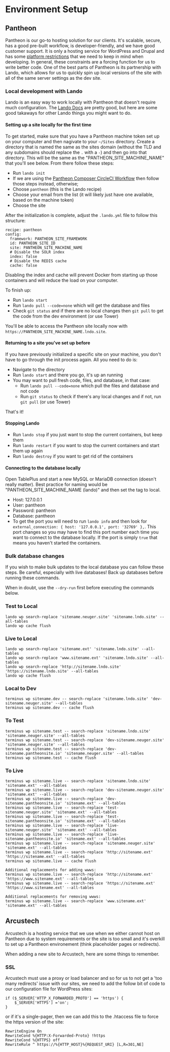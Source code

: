 # Environment Setup

## Pantheon

Pantheon is our go-to hosting solution for our clients. It's scalable, secure, has a good pre-built workflow, is developer-friendly, and we have good customer support. It is only a hosting service for WordPress and Drupal and has some [platform restrictions](https://pantheon.io/docs/platform-considerations) that we need to keep in mind when developing. In general, these constraints are a forcing function for us to write better code. One of the best parts of Pantheon is its partnership with Lando, which allows for us to quickly spin up local versions of the site with all of the same server settings as the dev site.

### Local development with Lando

Lando is an easy way to work locally with Pantheon that doesn't require much configuration. The [Lando Docs](https://docs.lando.dev/config/pantheon.html) are pretty good, but here are some good takaways for other Lando things you might want to do.

#### Setting up a site locally for the first time

To get started, make sure that you have a Pantheon machine token set up on your computer and then nagivate to your `~/Sites` directory. Create a directory that is named the same as the sites domain (without the TLD and any subdomains should replace the `.` with a `-`) and then go into that directory. This will be the same as the "PANTHEON_SITE_MACHINE_NAME" that you'll see below. From there follow these steps:
* Run `lando init`
* If we are using the [Pantheon Composer CircleCI Workflow](https://github.com/neuger-digital/digital-team-standards/blob/master/environment-setup/pantheon-composer-workflow.md) then follow those steps instead, otherwise;
* Choose `pantheon` (this is the Lando recipe)
* Choose your email from the list (it will likely just have one available, based on the machine token)
* Choose the site

After the initialization is complete, adjust the `.lando.yml` file to follow this structure:
```
recipe: pantheon
config:
  framework: PANTHEON_SITE_FRAMEWORK
  id: PANTHEON_SITE_ID
  site: PANTHEON_SITE_MACHINE_NAME
  # Disable the SOLR index
  index: false
  # Disable the REDIS cache
  cache: false
```
Disabling the index and cache will prevent Docker from starting up those containers and will reduce the load on your computer.

To finish up:
* Run `lando start`
* Run `lando pull --code=none` which will get the database and files
* Check `git status` and if there are no local changes then `git pull` to get the code from the dev environment (or use Tower)

You'll be able to access the Pantheon site locally now with `https://PANTHEON_SITE_MACHINE_NAME.lndo.site`.

#### Returning to a site you've set up before

If you have previously initialized a specific site on your machine, you don't have to go through the init process again. All you need to do is:
* Navigate to the directory
* Run `lando start` and there you go, it's up an running
* You may want to pull fresh code, files, and database, in that case:
	* Run `lando pull --code=none` which pull the files and database and not code
	* Run `git status` to check if there's any local changes and if not, run `git pull` (or use Tower)

That's it!

#### Stopping Lando

* Run `lando stop` if you just want to stop the current containers, but keep them
* Run `lando restart` if you want to stop the current containers and start them up again
* Run `lando destroy` if you want to get rid of the containers

#### Connecting to the database locally

Open TablePlus and start a new MySQL or MariaDB connection (doesn't really matter). Best practice for naming would be "PANTHEON_SITE_MACHINE_NAME (lando)" and then set the tag to local.
* Host: 127.0.0.1
* User: pantheon
* Password: pantheon
* Database: pantheon
* To get the port you will need to run `lando info` and then look for `external_connection: { host: '127.0.0.1', port: '32769' },`. This port changes so you may have to find this port number each time you want to connect to the database locally. If the port is simply `true` that means you haven't started the containers.

### Bulk database changes

If you wish to make bulk updates to the local database you can follow these steps. Be careful, especially with live databases! Back up databases before running these commands.

When in doubt, use the `--dry-run` first before executing the commands below.

### Test to Local

```
lando wp search-replace 'sitename.neuger.site' 'sitename.lndo.site' --all-tables
lando wp cache flush
```

### Live to Local

```
lando wp search-replace 'sitename.ext' 'sitename.lndo.site' --all-tables
lando wp search-replace 'www.sitename.ext' 'sitename.lndo.site' --all-tables
lando wp search-replace 'http://sitename.lndo.site' 'https://sitename.lndo.site' --all-tables
lando wp cache flush
```

### Local to Dev

```
terminus wp sitename.dev -- search-replace 'sitename.lndo.site' 'dev-sitename.neuger.site' --all-tables
terminus wp sitename.dev -- cache flush
```

### To Test

```
terminus wp sitename.test -- search-replace 'sitename.lndo.site' 'sitename.neuger.site' --all-tables
terminus wp sitename.test -- search-replace 'dev-sitename.neuger.site' 'sitename.neuger.site' --all-tables
terminus wp sitename.test -- search-replace 'dev-sitename.pantheonsite.io' 'sitename.neuger.site' --all-tables
terminus wp sitename.test -- cache flush
```

### To Live

```
terminus wp sitename.live -- search-replace 'sitename.lndo.site' 'sitename.ext' --all-tables
terminus wp sitename.live -- search-replace 'dev-sitename.neuger.site' 'sitename.ext' --all-tables
terminus wp sitename.live -- search-replace 'dev-sitename.pantheonsite.io' 'sitename.ext' --all-tables
terminus wp sitename.live -- search-replace 'test-sitename.neuger.site' 'sitename.ext' --all-tables
terminus wp sitename.live -- search-replace 'test-sitename.pantheonsite.io' 'sitename.ext' --all-tables
terminus wp sitename.live -- search-replace 'live-sitename.neuger.site' 'sitename.ext' --all-tables
terminus wp sitename.live -- search-replace 'live-sitename.pantheonsite.io' 'sitename.ext' --all-tables
terminus wp sitename.live -- search-replace 'sitename.neuger.site' 'sitename.ext' --all-tables
terminus wp sitename.live -- search-replace 'http://sitename.ext' 'https://sitename.ext' --all-tables
terminus wp sitename.live -- cache flush

Additional replacements for adding wwws:
terminus wp sitename.live -- search-replace 'http://sitename.ext' 'https://www.sitename.ext' --all-tables
terminus wp sitename.live -- search-replace 'https://sitename.ext' 'https://www.sitename.ext' --all-tables

Additional replacements for removing wwws:
terminus wp sitename.live -- search-replace 'www.sitename.ext' 'sitename.ext' --all-tables

```

## Arcustech

Arcustech is a hosting service that we use when we either cannot host on Pantheon due to system requirements or the site is too small and it's overkill to set up a Pantheon environement (think placeholder pages or redirects).

When adding a new site to Arcustech, here are some things to remember.

### SSL

Arcustech must use a proxy or load balancer and so for us to not get a 'too many redirects' issue with our sites, we need to add the follow bit of code to our configuration file for WordPress sites:

```
if ($_SERVER['HTTP_X_FORWARDED_PROTO'] == 'https') {
	$_SERVER['HTTPS'] ='on';
}
```

or if it's a single-pager, then we can add this to the .htaccess file to force the https version of the site:

```
RewriteEngine On
RewriteCond %{HTTP:X-Forwarded-Proto} !https
RewriteCond %{HTTPS} off
RewriteRule ^ https://%{HTTP_HOST}%{REQUEST_URI} [L,R=301,NE]
```
